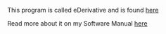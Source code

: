 This program is called eDerivative and is found [here]()

Read more about it on my Software Manual [here](https://github.com/jakeat555/math4610/blob/master/SoftwareManual/TableOfContents.md)
